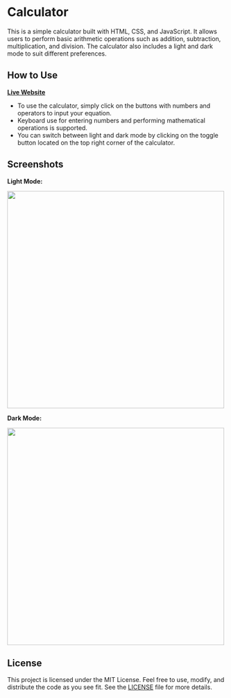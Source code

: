 # Calculator
This is a simple calculator built with HTML, CSS, and JavaScript. It allows users to perform basic arithmetic operations such as addition, subtraction, multiplication, and division. The calculator also includes a light and dark mode to suit different preferences.
## How to Use
**[Live Website](https://johnflanagan827.github.io/calculator/)**


- To use the calculator, simply click on the buttons with numbers and operators to input your equation. 
- Keyboard use for entering numbers and performing mathematical operations is supported.
- You can switch between light and dark mode by clicking on the toggle button located on the top right corner of the calculator.
## Screenshots

**Light Mode:**

<img src="https://user-images.githubusercontent.com/69359897/225812780-f0d44271-a67a-45b0-b0ca-95fc70f5425b.png" width="500">

**Dark Mode:**

<img src="https://user-images.githubusercontent.com/69359897/225812678-91b1505d-38f7-4995-8e3a-59e42bc3bf18.png" width="500">

## License

This project is licensed under the MIT License. Feel free to use, modify, and distribute the code as you see fit. See the [LICENSE](LICENSE) file for more details.
